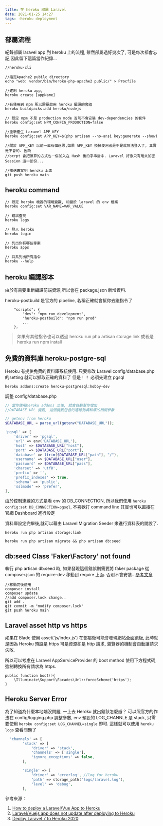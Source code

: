 ```yaml
---
title: 在 heroku 部屬 Laravel
date: 2021-01-25 14:27
tags: -heroku deployment
---
```

## 部屬流程
紀錄部屬 laravel app 到 heroku 上的流程, 雖然部屬過好幾次了, 可是每次都會忘記,因此留下這篇當作紀錄...

``` 
//heroku-cli

//指定Apache2 pubilc directory
echo "web: vendor/bin/heroku-php-apache2 public/" > Procfile

//建制 heroku app, 
heroku create [appName]

//有使用到 npm 所以需要啟用 heroku 編譯的套組
heroku buildpacks:add heroku/nodejs

// 設定 npm 不是 production mode 否則不會安裝 dev-dependencies 的套件
heroku config:set NPM_CONFIG_PRODUCTION=false

//重新產生 Laravel APP_KEY
heroku config:set APP_KEY=$(php artisan --no-ansi key:generate --show)

//關於 APP_KEY 以前一直有個迷思,如果 APP_KEY 換掉使用者是不是就無法登入了, 其實是不會的. 因為 
//bcrpt 會把演算的方式也一併加入在 Hash 後的字串當中. Laravel 好像只有用來加密 Session 這一部份...

//推送專案到 heroku 上面
git push heroku main 

```
## heroku command
```
// 設定 heroku 機器的環境變數, 相當於 laravel 的 env 檔案
heroku config:set VAR_NAME=VAR_VALUE

// 錯誤查找 
heroku logs

// 登入 heroku
heroku login 

// 列出你有哪些專案
heroku apps

// 詳系列出所有指令
heroku --help
```


## heroku 編譯腳本
由於有需要重新編譯前端資源,所以會在 package.json 新增資料.

 heroku-postbuild 是官方的 pipeline, 名稱正確就會幫你去跑指令了

```
    "scripts": {
        "dev": "npm run development",
        "heroku-postbuild": "npm run prod"
        ...
    },
```

> 如果有其他指令也可以透過 heroku run php artisan storage:link 或者是 heroku run npm install


## 免費的資料庫 heroku-postgre-sql
Heroku 有提供免費的資料庫系統使用. 只要修改 Laravel config/database.php 的setting 就可以抓取正確的資料了
但是！！ 必須先建立 pgsql
```
heroku addons:create heroku-postgresql:hobby-dev
```

調整 config/database.php
```php 
// 當你使用heroku addons 之後, 就會自動幫你增加 
//DATABASE_URL 變數, 這個變數包含的連線到資料庫的相關參數

// getenv from heroku
$DATABASE_URL = parse_url(getenv("DATABASE_URL"));

'pgsql' => [
    'driver' => 'pgsql',
    'url' => env('DATABASE_URL'),
    'host' => $DATABASE_URL["host"],
    'port' => $DATABASE_URL["port"],
    'database' => ltrim($DATABASE_URL["path"], "/"),
    'username' => $DATABASE_URL["user"],
    'password' => $DATABASE_URL["pass"],
    'charset' => 'utf8',
    'prefix' => '',
    'prefix_indexes' => true,
    'schema' => 'public',
    'sslmode' => 'prefer',
],
```
由於控制連線的方式是看 env 的 DB_CONNECTION, 所以我們使用 `heroku config:set DB_CONNECTION=pgsql`, 不喜歡打 command line 其實也可以直接在官網 Dashboard 進行設定

資料庫設定完畢後,就可以藉由 Laravel Migration Seeder 來進行資料表的開設了.
```
heroku run php artisan storage:link

heroku run php artisan migrate && php artisan db:seed
```

## db:seed Class 'Faker\Factory' not found
執行 php artisan db:seed 時, 如果發現這個錯誤則需要將 faker package 從 composer.json 的 require-dev 移動到 require 上面. 否則不會安裝..
[參考文章](https://stackoverflow.com/questions/32801183/deployment-on-laravel-forge-throwing-faker-not-found-exception)
```
//移動完後使用
composer install 
composer update
//add composer.lock change..
git add .
git commit -m "modify composer.lock"
git push heroku main
```


## Laravel asset http vs https 
如果在 Blade 使用 asset('js/index.js') 在部屬後可能會發現網站全面跑板, 此時就是因為 Heroku 預設是 https 可是資源卻是 http 請求, 瀏覽器的機制會自動讓請求失敗.

所以可以考慮在 Laravel AppServiceProvider 的 boot method 使用下方程式碼, 強制轉換所有請求為 https.
```
public function boot(){
    \Illuminate\Support\Facades\Url::forceScheme('https');
}
```

## Heroku Server Error
為了知道為什麼本地端沒問題, 一上去 Heroku 就出錯該怎麼辦？
可以照官方的作法在 config/logging.php 調整參數, env 預設的 LOG_CHANNLE 是 stack, 只需要使用 ```heroku config:set LOG_CHANNEL=single``` 即可. 這樣就可以使用 `heroku logs` 查看問題了
```php
  'channels' => [
        'stack' => [
            'driver' => 'stack',
            'channels' => ['single'],
            'ignore_exceptions' => false,
        ],

        'single' => [
            'driver' => 'errorlog', //log for heroku
            'path' => storage_path('logs/laravel.log'),
            'level' => 'debug',
        ],
```

參考來源：
1. [How to deploy a Laravel/Vue App to Heroku](https://dev.to/eduvin/how-to-deploy-a-laravel-vue-app-to-heroku-4kmg)
2. [Laravel/Vuejs app does not update after deploying to Heroku](https://stackoverflow.com/questions/59084954/laravel-vuejs-app-does-not-update-after-deploying-to-heroku)
3. [Deploy Laravel 7 to Heroku 2020](https://andyyou.medium.com/deploy-laravel-7-to-heroku-2020-bf8f420467e0)